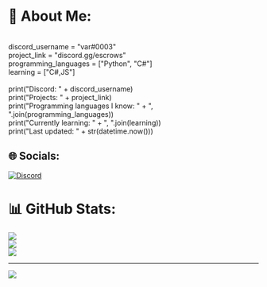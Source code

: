 # 💫 About Me:
<br>discord_username = "var#0003"<br>project_link = "discord.gg/escrows"<br>programming_languages = ["Python", "C#"]<br>learning = ["C#,JS"]<br><br>print("Discord: " + discord_username)<br>print("Projects: " + project_link)<br>print("Programming languages I know: " + ", ".join(programming_languages))<br>print("Currently learning: " + ", ".join(learning))<br>print("Last updated: " + str(datetime.now()))


## 🌐 Socials:
[![Discord](https://img.shields.io/badge/Discord-%237289DA.svg?logo=discord&logoColor=white)](https://discord.gg/discord.gg/escrows) 
# 📊 GitHub Stats:
![](https://github-readme-stats.vercel.app/api?username=variab1e&theme=radical&hide_border=false&include_all_commits=true&count_private=false)<br/>
![](https://github-readme-streak-stats.herokuapp.com/?user=variab1e&theme=radical&hide_border=false)<br/>
![](https://github-readme-stats.vercel.app/api/top-langs/?username=variab1e&theme=radical&hide_border=false&include_all_commits=true&count_private=false&layout=compact)

---
[![](https://visitcount.itsvg.in/api?id=variab1e&icon=2&color=1)](https://visitcount.itsvg.in)

<!-- Proudly created with GPRM ( https://gprm.itsvg.in ) -->
